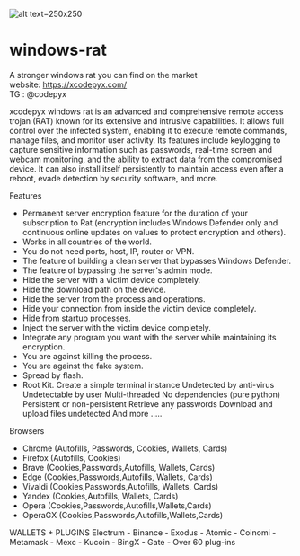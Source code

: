 ![alt text](https://github.com/user-attachments/assets/5f340711-7a62-4a00-aa7a-956a90dc2b39)=250x250

# windows-rat  
A stronger windows rat you can find on the market  
website: https://xcodepyx.com/  
TG : @codepyx  

xcodepyx windows rat is an advanced and comprehensive remote access trojan (RAT) known for its extensive and intrusive capabilities. It allows full control over the infected system, enabling it to execute remote commands, manage files, and monitor user activity. Its features include keylogging to capture sensitive information such as passwords, real-time screen and webcam monitoring, and the ability to extract data from the compromised device. It can also install itself persistently to maintain access even after a reboot, evade detection by security software, and more.


Features
- Permanent server encryption feature for the duration of your subscription to Rat (encryption includes Windows Defender only and continuous online updates on values ​​to protect encryption and others). 
- Works in all countries of the world. 
- You do not need ports, host, IP, router or VPN. 
- The feature of building a clean server that bypasses Windows Defender. 
- The feature of bypassing the server's admin mode. 
- Hide the server with a victim device completely. 
- Hide the download path on the device. 
- Hide the server from the process and operations.
- Hide your connection from inside the victim device completely. 
- Hide from startup processes. 
- Inject the server with the victim device completely. 
- Integrate any program you want with the server while maintaining its encryption. 
- You are against killing the process. 
- You are against the fake system. 
- Spread by flash. 
- Root Kit. 
Create a simple terminal instance
Undetected by anti-virus
Undetectable by user
Multi-threaded
No dependencies (pure python)
Persistent or non-persistent
Retrieve any passwords
Download and upload files undetected
And more .....

Browsers
- Chrome (Autofills, Passwords, Cookies, Wallets, Cards)
- Firefox (Autofills, Cookies)
- Brave (Cookies,Passwords,Autofills, Wallets, Cards)
- Edge (Cookies,Passwords,Autofills, Wallets, Cards)
- Vivaldi (Cookies,Passwords,Autofills, Wallets, Cards)
- Yandex (Cookies,Autofills, Wallets, Cards)
- Opera (Cookies,Passwords,Autofills,Wallets,Cards)
- OperaGX (Cookies,Passwords,Autofills,Wallets,Cards)

WALLETS + PLUGINS
Electrum - Binance - Exodus - Atomic - Coinomi - Metamask - Mexc - Kucoin - BingX - Gate  - Over 60 plug-ins
